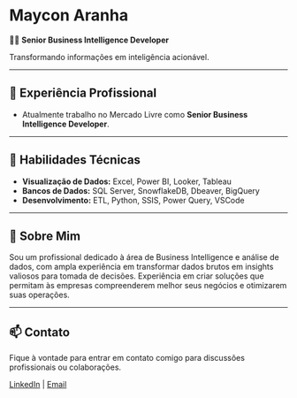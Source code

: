 # Maycon Aranha

👨‍💻 **Senior Business Intelligence Developer**

Transformando informações em inteligência acionável.

---

## 🔭 Experiência Profissional

- Atualmente trabalho no Mercado Livre como **Senior Business Intelligence Developer**.

---

## 💼 Habilidades Técnicas

- **Visualização de Dados:** Excel, Power BI, Looker, Tableau  
- **Bancos de Dados:** SQL Server, SnowflakeDB, Dbeaver, BigQuery  
- **Desenvolvimento:** ETL, Python, SSIS, Power Query, VSCode  

---

## 🌟 Sobre Mim

Sou um profissional dedicado à área de Business Intelligence e análise de dados, com ampla experiência em transformar dados brutos em insights valiosos para tomada de decisões. Experiência em criar soluções que permitam às empresas compreenderem melhor seus negócios e otimizarem suas operações.

---

## 📫 Contato

Fique à vontade para entrar em contato comigo para discussões profissionais ou colaborações.

[LinkedIn](https://www.linkedin.com/in/maycon-aranha/) | [Email](mailto:maycon.aranha@outlook.com)
